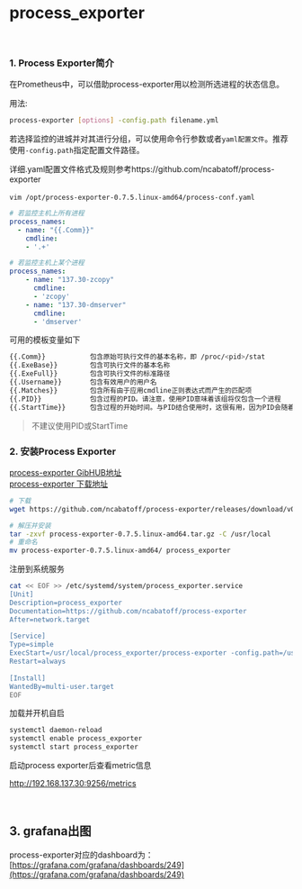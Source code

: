 # process_exporter

‍

### 1. Process Exporter简介

在Prometheus中，可以借助process-exporter用以检测所选进程的状态信息。

用法:

```bash
process-exporter [options] -config.path filename.yml
```

若选择监控的进城并对其进行分组，可以使用命令行参数或者`yaml配置文件`​。推荐使用`-config.path`​指定配置文件路径。

详细.yaml配置文件格式及规则参考https://github.com/ncabatoff/process-exporter

​`vim /opt/process-exporter-0.7.5.linux-amd64/process-conf.yaml`​

```yaml
# 若监控主机上所有进程
process_names:
  - name: "{{.Comm}}"
    cmdline:
    - '.+'
```

```yaml
# 若监控主机上某个进程
process_names:
    - name: "137.30-zcopy"
      cmdline:
      - 'zcopy'
    - name: "137.30-dmserver"
      cmdline:
      - 'dmserver'
```

可用的模板变量如下

```bash
{{.Comm}}           包含原始可执行文件的基本名称，即 /proc/<pid>/stat
{{.ExeBase}}        包含可执行文件的基本名称
{{.ExeFull}}        包含可执行文件的标准路径
{{.Username}}       包含有效用户的用户名
{{.Matches}}        包含所有由于应用cmdline正则表达式而产生的匹配项
{{.PID}}            包含过程的PID。请注意，使用PID意味着该组将仅包含一个进程
{{.StartTime}}      包含过程的开始时间。与PID结合使用时，这很有用，因为PID会随着时间的推移而被重用
```

> 不建议使用PID或StartTime

### 2. 安装Process Exporter

[process-exporter GibHUB地址](https://github.com/ncabatoff/process-exporter)  
[process-exporter 下载地址](https://github.com/ncabatoff/process-exporter/releases/download/v0.7.5/process-exporter-0.7.5.linux-amd64.tar.gz)

```bash
# 下载
wget https://github.com/ncabatoff/process-exporter/releases/download/v0.7.5/process-exporter-0.7.5.linux-amd64.tar.gz
```

```bash
# 解压并安装
tar -zxvf process-exporter-0.7.5.linux-amd64.tar.gz -C /usr/local
# 重命名
mv process-exporter-0.7.5.linux-amd64/ process_exporter
```

注册到系统服务

```bash
cat << EOF >> /etc/systemd/system/process_exporter.service 
[Unit]
Description=process_exporter
Documentation=https://github.com/ncabatoff/process-exporter
After=network.target
 
[Service]
Type=simple
ExecStart=/usr/local/process_exporter/process-exporter -config.path=/usr/local/process_exporter/process-conf.yaml
Restart=always
 
[Install]
WantedBy=multi-user.target
EOF
```

加载并开机自启

```bash
systemctl daemon-reload 
systemctl enable process_exporter
systemctl start process_exporter
```

启动process exporter后查看metric信息

http://192.168.137.30:9256/metrics

‍

## 3. grafana出图

process-exporter对应的dashboard为：[https://grafana.com/grafana/dashboards/249](https://grafana.com/grafana/dashboards/249)
